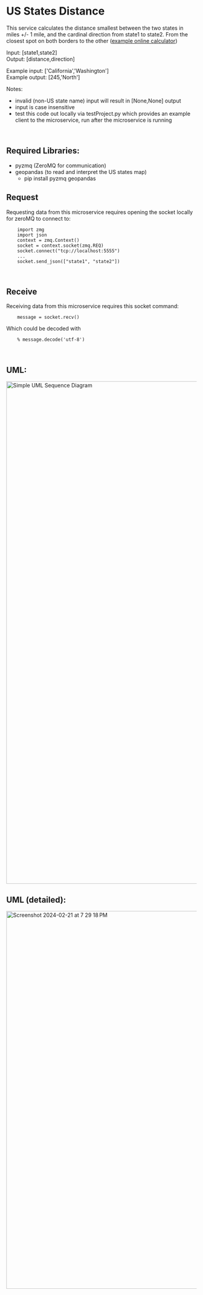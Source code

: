 # US States Distance
This service calculates the distance smallest between the two states in miles +/- 1 mile, and the cardinal direction from state1 to state2. From the closest spot on both borders to the other ([example online calculator](statedistance.com/from-california-to-washington)) <br>

Input: [state1,state2] <br>
Output: [distance,direction] <br>

Example input: ['California','Washington'] <br>
Example output: [245,'North'] <br>

Notes:
- invalid (non-US state name) input will result in [None,None] output <br>
- input is case insensitive <br>
- test this code out locally via testProject.py which provides an example client to the microservice, run after the microservice is running <br>
<br>

## Required Libraries:
- pyzmq      (ZeroMQ for communication) <br>
- geopandas  (to read and interpret the US states map) <br>
    - pip install pyzmq geopandas <br>

## Request
Requesting data from this microservice requires opening the socket locally for zeroMQ to connect to: 
```
    import zmg
    import json
    context = zmq.Context()  
    socket = context.socket(zmq.REQ)  
    socket.connect("tcp://localhost:5555")  
    ...
    socket.send_json(["state1", "state2"])
```
<br>

## Receive
Receiving data from this microservice requires this socket command: 
```
    message = socket.recv()
```
Which could be decoded with 
```
    % message.decode('utf-8')
```
<br>

## UML:
<img width="1326" alt="Simple UML Sequence Diagram" src="https://github.com/tanoshia/usStatesDistance/assets/123522018/9ceccd01-87b8-4e70-b59a-7487d08005d3">

## UML (detailed):
<img width="997" alt="Screenshot 2024-02-21 at 7 29 18 PM" src="https://github.com/tanoshia/usStatesDistance/assets/123522018/13a60997-7a77-4905-baaf-53048151056f">
